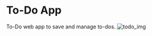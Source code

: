 # To-Do App
To-Do web app to save and manage to-dos.
![todo_img](https://github.com/Aman4017/To-Do-App/assets/108785124/ab0c717a-569f-4ee2-823c-810afc1ce77f)
